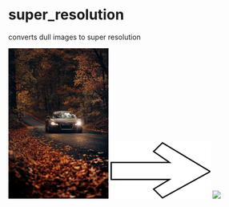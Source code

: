 # super_resolution
converts dull images to super resolution
<div>
 <span align="left">
  <img width="200" heigt="200" src="https://github.com/Nnamaka/super_resolution/blob/main/files/roberto-nickson-Yp9FdEqaCdk-unsplash.jpg">
</span>
 <span align="center">
  <img width="200" heigt="260" src="https://github.com/Nnamaka/super_resolution/blob/main/files/pngegg%20(1).png">
</span>
 <span align="right">
  <img width="200" heigt="200" src="https://github.com/Nnamaka/super_resolution/blob/main/files/roberto-nickson-Yp9FdEqaCdk-unsplash_rlt%20(1).png">
</span>
</div>
